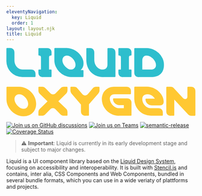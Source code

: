 ```yaml
---
eleventyNavigation:
  key: Liquid
  order: 1
layout: layout.njk
title: Liquid
---
```


[//]: # "autogenerated"

<svg class="docs-main__header-image" xmlns="http://www.w3.org/2000/svg" fill="none" viewBox="0 0 478 174">
  <title>Liquid Oxygen</title>
  <path fill="#2DBECD" d="M41 74h30.7c1.3 0 2-.6 2-1.7v-6c0-7-4.1-11.3-11.3-11.3H41.2c-12.7 0-20.7-11.1-20.7-23.2V11.9C20.5 5 16.3.5 9 .5H2C.8.5.2 1.3.2 2.5v29.7A40.3 40.3 0 0041.1 74zm51.5 0h19.7c1.3 0 2-.6 2-1.7V56.7c0-1.1-.7-1.7-2-1.7h-4.4V24c0-3 1.4-4.4 4.4-4.4 1.3 0 2-.6 2-1.8V12c0-3.6-1-6.3-3-8.3-2-2-4.7-3-8.3-3H83c-1.3 0-2 .5-2 1.7v15.5c0 1.2.7 1.8 2 1.8 3 0 4.5 1.4 4.5 4.4v31h-4.5c-1.3 0-2 .6-2 1.7v6c0 3.5 1 6.3 3 8.3 2 2 4.8 3 8.4 3zm71.1 0h29.2c1.3 0 2-.6 2-1.7V58.2c0-1.2-.7-1.8-2-1.8h-5.4c2.6-2.1 4.4-4.7 5.7-7.5 1.2-2.7 1.8-5.9 1.8-9.5 0-4.9-1.3-9.6-3.8-14.4A45.5 45.5 0 00152.7.5H123c-1.1 0-1.7.8-1.7 2v29.3c0 5.6 1.2 11 3.6 16.1a45.8 45.8 0 0022.9 22.6c5 2.3 10.2 3.5 15.7 3.5zm-.3-18.9a15 15 0 01-7.6-2.1 32 32 0 01-7-5.5 26.4 26.4 0 01-5.1-7.5c-1.3-2.7-2-5.6-2-8.3 0-3.6 1-6.5 3.1-8.7 2.2-2.1 5-3.3 8.2-3.3 2.5 0 5 .7 7.7 2.2a29.7 29.7 0 0112.1 13c1.3 2.8 2 5.5 2 8.3 0 3.4-1 6.3-3.2 8.5a10.8 10.8 0 01-8.2 3.4zM245 74h28.8c1.2 0 1.7-.6 1.7-1.9v-60c0-7-4.1-11.4-11.3-11.4H257c-1.2 0-1.7.7-1.7 2v40c0 7.2-4.4 12.4-11.8 12.4-12.4 0-21.4-11.5-21.4-24.6V12.1c0-7-4.1-11.4-11.3-11.4h-7.1c-1.2 0-1.7.7-1.7 2v28c0 24.9 16.8 43.4 42.9 43.4V74zm49.1 0H314c1.3 0 2-.6 2-1.7V56.7c0-1.1-.7-1.7-2-1.7h-4.5V24c0-3 1.4-4.4 4.5-4.4 1.3 0 2-.6 2-1.8V12c0-3.6-1-6.3-3-8.3-2-2-4.8-3-8.4-3h-19.7c-1.3 0-2 .5-2 1.7v15.5c0 1.2.7 1.8 2 1.8 3 0 4.4 1.4 4.4 4.4v31h-4.4c-1.3 0-2 .6-2 1.7v6c0 3.5 1 6.3 3 8.3 2 2 4.7 3 8.3 3zm40.3 0h31.1c10.2 0 18.2-2.4 24-7.8 5.5-5.2 8.4-12.8 8.4-23 0-6-1.1-11.4-3.6-16.6A46 46 0 00370.4 4 43.4 43.4 0 00354 .7h-29.2c-1.2 0-1.8.7-1.8 2v60c0 3.7 1 6.4 3 8.4s4.8 3 8.4 3V74zm8.8-18.9V31.8c0-3.6 1-6.5 2.9-8.8a9.8 9.8 0 017.8-3.3c2.8 0 5.7.7 8.6 2 2.7 1.5 5.3 3.3 7.6 5.6a33 33 0 015.5 7.8c1.4 2.9 2.2 5.8 2.2 8.8 0 3.6-1.2 6.3-3.5 8.2-2.4 2-5.3 3-8.6 3h-22.5z"/>
  <path fill="#FFC832" d="M43.5 173.4c19.4 0 31.8-13.2 31.8-31.8 0-22.7-20.3-43-43-43H2.2c-1.2 0-1.8.7-1.8 2v29.8c0 22.6 20.5 43 43.1 43zm-.1-19c-10.7 0-22.8-13.5-22.8-24.5 0-7.2 4.8-12.3 11.8-12.3 11 0 22.8 13.2 22.8 24.4 0 7.4-4.5 12.4-11.8 12.4zM82.7 172h6.8c3.6 0 6.3-1 8.5-3.2l12.8-13c2-2 4.3-3.1 6.8-3.1 2.4 0 4.6 1 6.6 3l12.8 13.1c2.2 2.2 4.9 3.2 8.5 3.2h7.2c1.2 0 1.7-.6 1.7-1.9v-6.9c0-3.6-1-6.3-3.1-8.5l-20-19.4 20-19.6c2.1-2.2 3.1-5 3.1-8.5v-6.5c0-1.3-.6-2-1.7-2h-6.8c-3.6 0-6.3 1-8.5 3.2l-12.8 13c-2 2-4.3 3-6.8 3-2.4 0-4.6-1-6.6-3l-12.8-13a11.3 11.3 0 00-8.5-3.2h-7.2c-1.2 0-1.7.7-1.7 2v7c0 3.5 1 6.3 3.1 8.4l20 19.6-20 19.4a11.3 11.3 0 00-3.1 8.5v6.5c0 1.3.5 1.9 1.7 1.9zm117.1 0h7c1.2 0 1.8-.6 1.8-1.9v-27l23.3-27c2.2-2.6 3.3-5 3.3-8.2v-7.2c0-1.3-.5-2-1.7-2h-6.8c-3.3 0-6 1.1-8.2 3.6l-13 15.4a9.1 9.1 0 01-6.7 3c-2.3 0-5-1.3-6.6-3l-13.4-15.8c-1.9-2.2-4.6-3.2-8.5-3.2h-6.8c-1.1 0-1.7.7-1.7 2v7.2c0 3.3 1.6 6.6 3.2 8.5l23.4 27.4v17c0 7 4.2 11.3 11.4 11.3v-.1zm84.4 0H314c1.3 0 2-.6 2-1.7v-30.9c0-3.6-1-6.3-3-8.3-2-2-4.8-3-8.4-3h-33.2c-1.3 0-2 .5-2 1.7 0 6.3 4 11.8 10 14.1a16 16 0 006 1.2h11.2v7.9h-12.1c-3 0-6-.7-8.8-2.2a28.2 28.2 0 01-12.5-13.3 21 21 0 01-2-8.7c0-3.6 1.2-6.5 3.5-8.4 2.3-1.8 5.2-2.8 8.7-2.8h39.2c1.3 0 2-.6 2-1.8V110c0-3.6-1-6.3-3-8.3-2-2-4.8-3-8.4-3h-29.7a32.2 32.2 0 00-23.2 8.5c-2.8 2.7-5.1 5.8-6.7 9.6-1.6 3.9-2.5 8-2.5 12.8a42.6 42.6 0 0026.8 39.2 42.3 42.3 0 0016.4 3.3zm80.7 0h28.2c1.3 0 2-.6 2-1.7v-6c0-7-4.1-11.3-11.3-11.3H365c-11.9 0-21.8-11.2-21.8-23.3 0-7.5 4.5-12.1 13.4-12.1 6.8 0 13.8 3.7 18.3 11.2h-21.6c-1.3 0-2 .6-2 1.7 0 8.8 7.9 15.3 15.7 15.3h20.6c6.9 0 9.6-3.9 9.6-9.7 0-19.1-20.9-37.6-41.9-37.6h-30.5c-1.2 0-1.8.8-1.8 2v29.2A42.4 42.4 0 00365 172zm50.3 0h7c1.2 0 1.8-.6 1.8-1.9v-39l35.1 37.7c2 2.2 4.6 3.3 8 3.3h8.4c1.2 0 1.8-.7 1.8-2v-60c0-3.6-1-6.4-3-8.4s-4.8-3-8.4-3h-7c-1.2 0-1.8.7-1.8 2v22.6c0 1.9-.4 3.5-1.3 4.6-1 1.3-2.3 1.9-4.2 1.9-2.1 0-4.1-1-6-3l-23-24.8c-2-2.2-4.7-3.3-8-3.3h-9c-1.2 0-1.8.7-1.8 2v60c0 3.7 1 6.4 3 8.4s4.8 3 8.4 3v-.1z"/>
</svg>

[![Join us on GitHub discussions](https://img.shields.io/badge/Join%20us-on%20GitHub%20discussions-blue?style=flat&color=0F69AF)](https://github.com/emdgroup-liquid/liquid/discussions)
[![Join us on Teams](https://img.shields.io/badge/Join%20us-on%20Teams-blue?style=flat&color=503291)](https://teams.microsoft.com/l/channel/19%3aeae3b35b0cbf42659e45c2b5592e0c0e%40thread.tacv2/General?groupId=88f23881-53e2-4a99-ad5c-8188c1087bbf&tenantId=db76fb59-a377-4120-bc54-59dead7d39c9)
[![semantic-release](https://img.shields.io/badge/%20%20%F0%9F%93%A6%F0%9F%9A%80-semantic--release-e10079.svg?style=flat&color=B93679)](https://github.com/semantic-release/semantic-release)
[![Coverage Status](https://coveralls.io/repos/github/emdgroup-liquid/liquid/badge.svg?branch=develop)](https://coveralls.io/github/emdgroup-liquid/liquid?branch=develop)

> ⚠️  **Important**: Liquid is currently in its early development stage and subject to major changes.

Liquid is a UI component library based on the [Liquid Design System](https://lds.merck.design/), focusing on accessibility and interoperability. It is built with [Stencil.js](https://stenciljs.com) and contains, inter alia, CSS Components and Web Components, bundled in several bundle formats, which you can use in a wide veriaty of plattforms and projects.

<docs-page-nav next-title="Getting Started" next-href="liquid/getting-started/"></docs-page-nav>